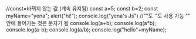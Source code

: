 //const=바뀌지 않는 값 (계속 유지됨)
const a=5;
const b=2;
const myName="yena";
alert("hi!");
console.log("yena's Js") //""도 ''도 사용 가능 "" 안에 들어가는 것은 문자가 됨
console.log(a+b);
console.log(a*b);
console.log(a-b);
console.log(a/b);
console.log("hello"+myName);
